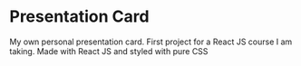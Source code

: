 # Presentation Card

My own personal presentation card. First project for a React JS course I am taking. Made with React JS and styled with pure CSS
